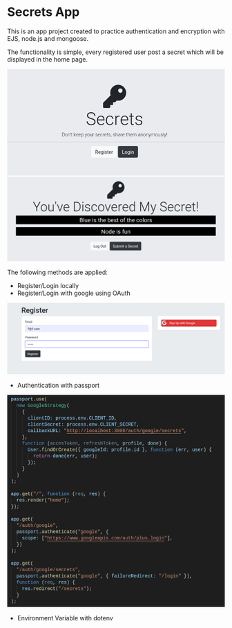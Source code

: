 # Secrets App

This is an app project created to practice authentication and encryption with EJS, node.js and mongoose.

The functionality is simple, every registered user post a secret which will be displayed in the home page.

![](public/images/secret_home.png)
![](public/images/secret_secrets.png)

The following methods are applied:

- Register/Login locally
- Register/Login with google using OAuth

![](public/images/secret_register.png)

- Authentication with passport

![](public/images/secret_encryption.png)

- Environment Variable with dotenv
